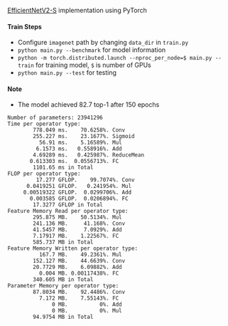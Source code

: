 [EfficientNetV2-S](https://arxiv.org/abs/2104.00298) implementation using PyTorch

#### Train Steps
* Configure `imagenet` path by changing `data_dir` in `train.py`
* `python main.py --benchmark` for model information
* `python -m torch.distributed.launch --nproc_per_node=$ main.py --train` for training model, `$` is number of GPUs
* `python main.py --test` for testing

#### Note
* The model achieved 82.7 top-1 after 150 epochs

```
Number of parameters: 23941296
Time per operator type:
        778.049 ms.    70.6258%. Conv
        255.227 ms.    23.1677%. Sigmoid
          56.91 ms.    5.16589%. Mul
         6.1573 ms.   0.558916%. Add
        4.69289 ms.   0.425987%. ReduceMean
       0.613303 ms.  0.0556713%. FC
        1101.65 ms in Total
FLOP per operator type:
         17.277 GFLOP.    99.7074%. Conv
      0.0419251 GFLOP.   0.241954%. Mul
     0.00519322 GFLOP.  0.0299706%. Add
       0.003585 GFLOP.  0.0206894%. FC
        17.3277 GFLOP in Total
Feature Memory Read per operator type:
        295.875 MB.    50.5134%. Mul
        241.136 MB.     41.168%. Conv
        41.5457 MB.     7.0929%. Add
        7.17917 MB.    1.22567%. FC
        585.737 MB in Total
Feature Memory Written per operator type:
          167.7 MB.    49.2361%. Mul
        152.127 MB.    44.6639%. Conv
        20.7729 MB.    6.09882%. Add
          0.004 MB. 0.00117438%. FC
        340.605 MB in Total
Parameter Memory per operator type:
        87.8034 MB.    92.4486%. Conv
          7.172 MB.    7.55143%. FC
              0 MB.          0%. Add
              0 MB.          0%. Mul
        94.9754 MB in Total
```
